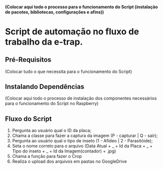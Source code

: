 #### (Colocar aqui todo o processo para o funcionamento do Script (instalação de pacotes, bibliotecas, configurações e afins))

# Script de automação no fluxo de trabalho da e-trap.

## Pré-Requisitos
(Colocar tudo o que necessita para o funcionamento do Script)

## Instalando Dependências

(Colocar aqui todo o processo de instalação dos componentes necessários para o funcionamento do Script no Raspberry) 




## Fluxo do Script
1. Pergunta ao usuário qual o ID da placa;
2. Chama a classe para fazer a captura da imagem (P - capturar | Q - sair);
3. Pergunta ao usuário qual o tipo de inseto (1 - Afídeo | 2 - Parasitóide);
4. Seta o nome correto para o arquivo (Data Atual + _ + Id da Placa + _ + Tipo do inseto + _ + Id da Imagem(contador) + .jpg)
5. Chama a função para fazer o Crop 
6. Realiza o upload dos arquivos em pastas no GoogleDrive
